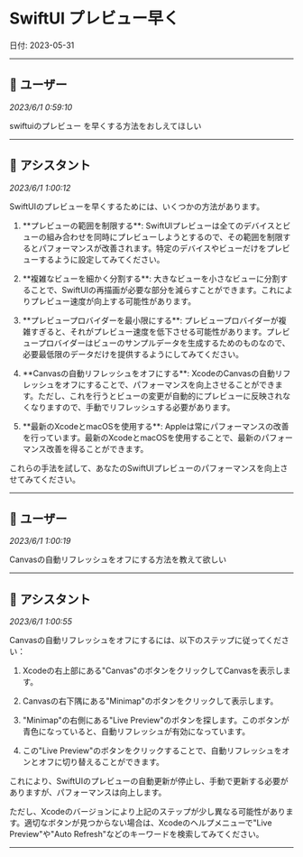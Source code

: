 # SwiftUI プレビュー早く

日付: 2023-05-31

---

## 👤 ユーザー
*2023/6/1 0:59:10*

swiftuiのプレビュー を早くする方法をおしえてほしい

---

## 🤖 アシスタント
*2023/6/1 1:00:12*

SwiftUIのプレビューを早くするためには、いくつかの方法があります。

1. \*\*プレビューの範囲を制限する\*\*: SwiftUIプレビューは全てのデバイスとビューの組み合わせを同時にプレビューしようとするので、その範囲を制限するとパフォーマンスが改善されます。特定のデバイスやビューだけをプレビューするように設定してみてください。

2. \*\*複雑なビューを細かく分割する\*\*: 大きなビューを小さなビューに分割することで、SwiftUIの再描画が必要な部分を減らすことができます。これによりプレビュー速度が向上する可能性があります。

3. \*\*プレビュープロバイダーを最小限にする\*\*: プレビュープロバイダーが複雑すぎると、それがプレビュー速度を低下させる可能性があります。プレビュープロバイダーはビューのサンプルデータを生成するためのものなので、必要最低限のデータだけを提供するようにしてみてください。

4. \*\*Canvasの自動リフレッシュをオフにする\*\*: XcodeのCanvasの自動リフレッシュをオフにすることで、パフォーマンスを向上させることができます。ただし、これを行うとビューの変更が自動的にプレビューに反映されなくなりますので、手動でリフレッシュする必要があります。

5. \*\*最新のXcodeとmacOSを使用する\*\*: Appleは常にパフォーマンスの改善を行っています。最新のXcodeとmacOSを使用することで、最新のパフォーマンス改善を得ることができます。

これらの手法を試して、あなたのSwiftUIプレビューのパフォーマンスを向上させてみてください。

---

## 👤 ユーザー
*2023/6/1 1:00:19*

Canvasの自動リフレッシュをオフにする方法を教えて欲しい

---

## 🤖 アシスタント
*2023/6/1 1:00:55*

Canvasの自動リフレッシュをオフにするには、以下のステップに従ってください：

1. Xcodeの右上部にある"Canvas"のボタンをクリックしてCanvasを表示します。

2. Canvasの右下隅にある"Minimap"のボタンをクリックして表示します。

3. "Minimap"の右側にある"Live Preview"のボタンを探します。このボタンが青色になっていると、自動リフレッシュが有効になっています。

4. この"Live Preview"のボタンをクリックすることで、自動リフレッシュをオンとオフに切り替えることができます。

これにより、SwiftUIのプレビューの自動更新が停止し、手動で更新する必要がありますが、パフォーマンスは向上します。

ただし、Xcodeのバージョンにより上記のステップが少し異なる可能性があります。適切なボタンが見つからない場合は、Xcodeのヘルプメニューで"Live Preview"や"Auto Refresh"などのキーワードを検索してみてください。

---
